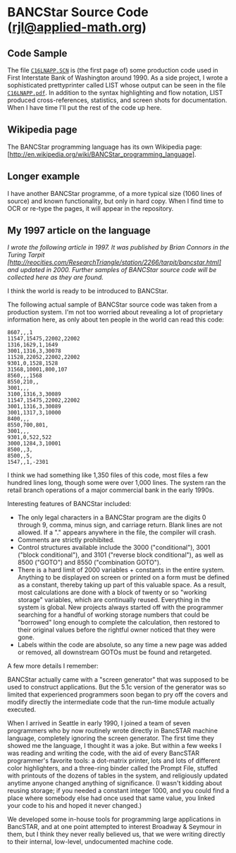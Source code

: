 BANCStar Source Code (rjl@applied-math.org)
====================

Code Sample
-----------

The file [`C16LNAPP.SCN`](https://github.com/jloughry/BANCStar/blob/master/C16LNAPP.SCN)
is (the first page of) some production code used in First Interstate Bank of Washington
around 1990.  As a side project, I wrote a sophisticated prettyprinter called LIST whose
output can be seen in the file
[`C16LNAPP.pdf`](https://github.com/jloughry/BANCStar/blob/master/C16LNAPP.pdf).  In
addition to the syntax highlighting and flow notation, LIST produced cross-references,
statistics, and screen shots for documentation.  When I have time I'll put the rest of
the code up here.

Wikipedia page
--------------

The BANCStar programming language has its own Wikipedia page:
[http://en.wikipedia.org/wiki/BANCStar_programming_language].

Longer example
--------------

I have another BANCStar programme, of a more typical size (1060 lines of source) and known
functionality, but only in hard copy.  When I find time to OCR or re-type the pages, it will appear
in the repository.

My 1997 article on the language
-------------------------------

*I wrote the following article in 1997.  It was published by Brian Connors in the Turing Tarpit
[http://reocities.com/ResearchTriangle/station/2266/tarpit/bancstar.html] and updated in 2000.
Further samples of BANCStar source code will be collected here as they are found.*

I think the world is ready to be introduced to BANCStar.

The following actual sample of BANCStar source code was taken from a production system. I'm not too
worried about revealing a lot of proprietary information here, as only about ten people in the
world can read this code:

    8607,,,1
    11547,15475,22002,22002
    1316,1629,1,1649 
    3001,1316,3,30078
    11528,22052,22002,22002
    9301,0,1528,1528
    31568,10001,800,107
    8560,,,1568
    8550,210,,
    3001,,,
    3100,1316,3,30089
    11547,15475,22002,22002
    3001,1316,3,30089
    3001,1317,3,10000
    8400,,,
    8550,700,801,
    3001,,,
    9301,0,522,522
    3000,1284,3,10001
    8500,,3,
    8500,,5,
    1547,,1,-2301

I think we had something like 1,350 files of this code, most files a few hundred lines long, though
some were over 1,000 lines. The system ran the retail branch operations of a major commercial bank
in the early 1990s.

Interesting features of BANCStar included:

- The only legal characters in a BANCStar program are the digits 0 through 9, comma, minus sign,
and carriage return. Blank lines are not allowed. If a "." appears anywhere in the file, the
compiler will crash.
- Comments are strictly prohibited.
- Control structures available include the 3000 ("conditional"), 3001 ("block conditional"), and
3101 ("reverse block conditional"), as well as 8500 ("GOTO") and 8550 ("combination GOTO").
- There is a hard limit of 2000 variables + constants in the entire system. Anything to be
displayed on screen or printed on a form must be defined as a constant, thereby taking up part of
this valuable space. As a result, most calculations are done with a block of twenty or so "working
storage" variables, which are continually reused. Everything in the system is global. New projects
always started off with the programmer searching for a handful of working storage numbers that
could be "borrowed" long enough to complete the calculation, then restored to their original values
before the rightful owner noticed that they were gone.
- Labels within the code are absolute, so any time a new page was added or removed, all
downstream GOTOs must be found and retargeted.

A few more details I remember:

BANCStar actually came with a "screen generator" that was supposed to be used to construct
applications. But the 5.1c version of the generator was so limited that experienced programmers
soon began to pry off the covers and modify directly the intermediate code that the run-time module
actually executed.

When I arrived in Seattle in early 1990, I joined a team of seven programmers who by now routinely
wrote directly in BancSTAR machine language, completely ignoring the screen generator. The first
time they showed me the language, I thought it was a joke. But within a few weeks I was reading and
writing the code, with the aid of every BancSTAR programmer's favorite tools: a dot-matrix printer,
lots and lots of different color highlighters, and a three-ring binder called the Prompt File,
stuffed with printouts of the dozens of tables in the system, and religiously updated anytime
anyone changed anything of significance. (I wasn't kidding about reusing storage; if you needed a
constant integer 1000, and you could find a place where somebody else had once used that same
value, you linked your code to his and hoped it never changed.)

We developed some in-house tools for programming large applications in BancSTAR, and at one point
attempted to interest Broadway & Seymour in them, but I think they never really believed us, that
we were writing directly to their internal, low-level, undocumented machine code.

